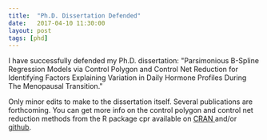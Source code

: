 ```yaml
---
title:  "Ph.D. Dissertation Defended"
date:   2017-04-10 11:30:00
layout: post
tags: [phd]
---
```


I have successfully defended my Ph.D. dissertation: "Parsimonious B-Spline
Regression Models via Control Polygon and Control Net Reduction for Identifying
Factors Explaining Variation in Daily Hormone Profiles During The Menopausal
Transition."

Only minor edits to make to the dissertation itself.  Several publications are
forthcoming.  You can get more info on the control polygon and control net
reduction methods from the R package cpr available on
<a href="https://cran.r-project.org/package=cpr" target="_blank"> CRAN </a> and/or
<a href="https://github.com/dewittpe/cpr" target="_blank"> github</a>.

